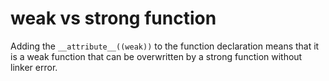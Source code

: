 # weak vs strong function

Adding the ```__attribute__((weak))``` to the function declaration means that it is a weak function that can be overwritten by a strong function without linker error.